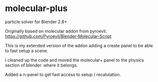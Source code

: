 # molecular-plus
particle solver for Blender 2.8+

Originally based on molecular addon from pyroevil. https://github.com/Pyroevil/Blender-Molecular-Script

This is my extended version of the addon adding a create panel to be able to fast setup a scene.

I cleaned up the code and moved the molecular+ panel to the physics section of blender. where it belongs.

Added a n-panel to get fast access to setup / recalulation.




